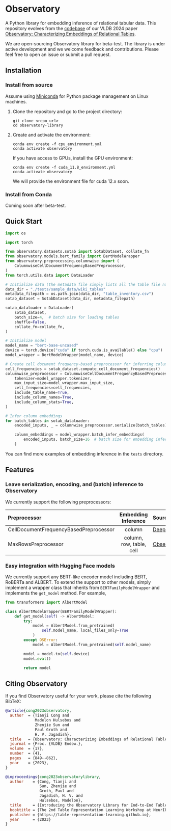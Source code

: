 # Observatory
A Python library for embedding inference of relational tabular data. This repository evolves from the [codebase](https://github.com/superctj/observatory/tree/main) of our VLDB 2024 paper [Observatory: Characterizing Embeddings of Relational Tables](https://www.vldb.org/pvldb/vol17/p849-cong.pdf).

We are open-sourcing Observatory library for beta-test. The library is under active development and we welcome feedback and contributions. Please feel free to open an issue or submit a pull request.

## Installation

### Install from source
Assume using [Miniconda](https://docs.conda.io/projects/miniconda/en/latest/) for Python package management on Linux machines.

1. Clone the repository and go to the project directory:
    ```
    git clone <repo url>
    cd observatory-library
    ```

2. Create and activate the environment:
    ```
    conda env create -f cpu_environment.yml
    conda activate observatory
    ```

    If you have access to GPUs, install the GPU environment:
    ```
    conda env create -f cuda_11.8_environment.yml
    conda activate observatory
    ```

    We will provide the environment file for cuda 12.x soon.


### Install from Conda
Coming soon after beta-test.


## Quick Start
```python
import os

import torch

from observatory.datasets.sotab import SotabDataset, collate_fn
from observatory.models.bert_family import BertModelWrapper
from observatory.preprocessing.columnwise import (
    ColumnwiseCellDocumentFrequencyBasedPreprocessor,
)
from torch.utils.data import DataLoader

# Initialize data (the metadata file simply lists all the table file names)
data_dir = "./tests/sample_data/wiki_tables"
metadata_filepath = os.path.join(data_dir, "table_inventory.csv")
sotab_dataset = SotabDataset(data_dir, metadata_filepath)

sotab_dataloader = DataLoader(
    sotab_dataset,
    batch_size=4,  # batch size for loading tables
    shuffle=False,
    collate_fn=collate_fn,
)

# Initialize model
model_name = "bert-base-uncased"
device = torch.device("cuda" if torch.cuda.is_available() else "cpu")
model_wrapper = BertModelWrapper(model_name, device)

# Create cell document frequency-based preprocessor for inferring column embeddings
cell_frequencies = sotab_dataset.compute_cell_document_frequencies()
columnwise_preprocessor = ColumnwiseCellDocumentFrequencyBasedPreprocessor(
    tokenizer=model_wrapper.tokenizer,
    max_input_size=model_wrapper.max_input_size,
    cell_frequencies=cell_frequencies,
    include_table_name=True,
    include_column_names=True,
    include_column_stats=True,
)

# Infer column embeddings
for batch_tables in sotab_dataloader:
    encoded_inputs, _ = columnwise_preprocessor.serialize(batch_tables)

    column_embeddings = model_wrapper.batch_infer_embeddings(
        encoded_inputs, batch_size=16  # batch size for embedding inference
    )
```

You can find more examples of embedding inference in the `tests` directory.

## Features

### Leave serialization, encoding, and (batch) inference to Observatory

We currently support the following preprocessors:

| Preprocessor                           | Embedding Inference      | Source       |
| :------------------------------------- | :----------------------: | :----------- |
| CellDocumentFrequencyBasedPreprocessor | column                   | [DeepJoin](https://www.vldb.org/pvldb/vol16/p2458-dong.pdf) |
| MaxRowsPreprocessor                    | column, row, table, cell | [Observatory](https://www.vldb.org/pvldb/vol17/p849-cong.pdf) |


### Easy integration with Hugging Face models
We currently support any BERT-like encoder model including BERT, RoBERTa and ALBERT. To extend the support to other models, simply implement a wrapper class that inherits from `BERTFamilyModelWrapper` and implements the `get_model` method. For example,

```python
from transformers import AlbertModel

class AlbertModelWrapper(BERTFamilyModelWrapper):
    def get_model(self) -> AlbertModel:
        try:
            model = AlbertModel.from_pretrained(
                self.model_name, local_files_only=True
            )
        except OSError:
            model = AlbertModel.from_pretrained(self.model_name)

        model = model.to(self.device)
        model.eval()

        return model
```


## Citing Observatory
If you find Observatory useful for your work, please cite the following BibTeX:

```bibtex
@article{cong2023observatory,
  author  = {Tianji Cong and
             Madelon Hulsebos and
             Zhenjie Sun and
             Paul Groth and
             H. V. Jagadish},
  title   = {Observatory: Characterizing Embeddings of Relational Tables},
  journal = {Proc. {VLDB} Endow.},
  volume  = {17},
  number  = {4},
  pages   = {849--862},
  year    = {2023},
}
```

```bibtex
@inproceedings{cong2023observatorylibrary,
  author    = {Cong, Tianji and
               Sun, Zhenjie and
               Groth, Paul and
               Jagadish, H. V. and
               Hulsebos, Madelon},
  title     = {Introducing the Observatory Library for End-to-End Table Embedding Inference},
  booktitle = {The 2nd Table Representation Learning Workshop at NeurIPS 2023},
  publisher = {https://table-representation-learning.github.io},
  year      = {2023}
}
```
